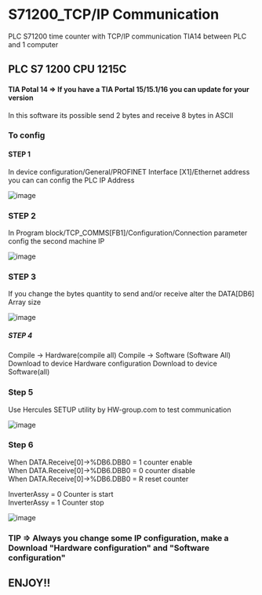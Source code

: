 # S71200_TCP/IP Communication
PLC S71200 time counter with TCP/IP communication TIA14 between PLC and 1 computer

## PLC S7 1200 CPU 1215C
#### TIA Potal 14 => If you have a TIA Portal 15/15.1/16 you can update for your version

In this software its possible send 2 bytes and receive 8 bytes in ASCII

### To config

#### STEP 1

In device configuration/General/PROFINET Interface [X1]/Ethernet address you can
can config the PLC IP Address

![image](https://user-images.githubusercontent.com/55773189/153865593-5ad67f97-5407-4222-9910-826cc9b320db.png)


### STEP 2

In Program block/TCP_COMMS[FB1]/Configuration/Connection parameter config the second machine IP

![image](https://user-images.githubusercontent.com/55773189/153865859-112fe07b-c096-4be6-8b89-facd274556aa.png)

### STEP 3

If you change the bytes quantity to send and/or receive alter the DATA[DB6] Array size

![image](https://user-images.githubusercontent.com/55773189/153867516-8c83cab3-131f-4099-8a55-6ce0b4b42d06.png)

##### STEP 4

Compile -> Hardware(compile all)
Compile -> Software (Software All)
Download to device Hardware configuration
Download to device Software(all)

### Step 5

Use Hercules SETUP utility by HW-group.com to test communication

![image](https://user-images.githubusercontent.com/55773189/153869262-3c540805-9e67-4238-9724-354d9a7c9fee.png)

### Step 6

When DATA.Receive[0]->%DB6.DBB0 = 1 counter enable <br />
When DATA.Receive[0]->%DB6.DBB0 = 0 counter disable <br />
When DATA.Receive[0]->%DB6.DBB0 = R reset counter <br />

InverterAssy = 0 Counter is start <br />
InverterAssy = 1 Counter stop <br />

![image](https://user-images.githubusercontent.com/55773189/153869668-05a035ee-c89d-4ca8-9bdf-747733c6571d.png)

### TIP => Always you change some IP configuration, make a Download "Hardware configuration" and "Software configuration"

## ENJOY!!
